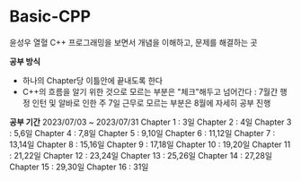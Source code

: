 # Basic-CPP
윤성우 열혈 C++ 프로그래밍을 보면서 개념을 이해하고, 문제를 해결하는 곳

**공부 방식**
- 하나의 Chapter당 이틀안에 끝내도록 한다
- C++의 흐름을 알기 위한 것으로 모르는 부분은 "체크"해두고 넘어간다
   : 7월간  행정 인턴 및 알바로 인한 주 7일 근무로 모르는 부분은 8월에 자세히 공부 진행

**공부 기간**
2023/07/03 ~ 2023/07/31
Chapter 1 : 3일
Chapter 2 : 4일
Chapter 3 : 5,6일
Chapter 4 : 7,8일
Chapter 5 : 9,10일
Chapter 6 : 11,12일
Chapter 7 : 13,14일
Chapter 8 : 15,16일
Chapter 9 : 17,18일
Chapter 10 : 19,20일
Chapter 11 : 21,22일
Chapter 12 : 23,24일
Chapter 13 : 25,26일
Chapter 14 : 27,28일
Chapter 15 : 29,30일
Chapter 16 : 31일
